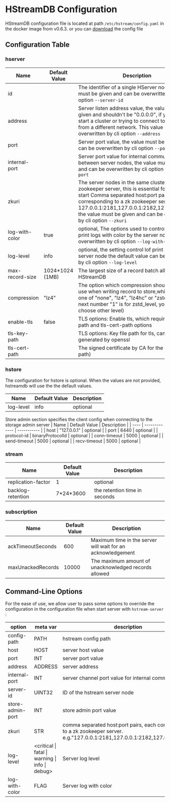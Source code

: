 # HStreamDB Configuration

HStreamDB configuration file is located at path `/etc/hstream/config.yaml` in the docker image from v0.6.3.
or you can [download](https://raw.githubusercontent.com/hstreamdb/hstream/main/conf/hstream.yaml) the config file

## Configuration Table

### hserver

| Name | Default Value | Description |
| ---- | ------------- | ----------- |
| id   |      | The identifier of a single HServer node, the value must be given and can be overwritten by cli option `--server-id` |
| address |  | Server listen address value, the value must be given and shouldn't be "0.0.0.0", if you intend to start a cluster or trying to connect to the server from a different network. This value can be overwritten by cli option `--address` |
| port |  | Server port value, the value must be given and can be overwritten by cli option `--port`
| internal-port |  | Server port value for internal communications between server nodes, the value must be given and can be overwritten by cli option `--internal-port` |
| zkuri |  | The server nodes in the same cluster shares a zookeeper server, this is essential for a server to start Comma separated host:port pairs, each corresponding to a zk zookeeper server. e.g. 127.0.0.1:2181,127.0.0.1:2182,127.0.0.1:2183 the value must be given and can be overwritten by cli option `--zkuri` |
log-with-color | true | optional, The options used to control whether print logs with color by the server node, can be overwritten by cli option `--log-with-color` |
log-level | info | optional, the setting control lof print level by the server node the default value can be overwritten by cli option `--log-level` |
| max-record-size | 1024*1024 (1MB) | The largest size of a record batch allowed by HStreamDB|
| compression | "lz4" | The option which compression should the server use when writing record to store,which can be one of "none", "lz4", "lz4hc" or "zstd:1" (the next number "1" is for zstd_level, you can also choose other level)|
| enable-tls | false | TLS options: Enable tls, which requires tls-key-path and tls-cert-path options |
| tls-key-path |  | TLS options: Key file path for tls, can be generated by openssl |
| tls-cert-path |  | The signed certificate by CA for the key(tls-key-path) |

### hstore

The configuration for hstore is optional. When the values are not provided, hstreamdb will use the the default values.

| Name | Default Value | Description |
| ---- | ------------- | ----------- |
|log-level| info | optional |

Store admin section specifies the client config when connecting to the storage admin server
| Name | Default Value | Description |
| ---- | ------------- | ----------- |
| host | "127.0.0.1" | optional |
| port | 6440 | optional |
| protocol-id | binaryProtocolId | optional |
| conn-timeout | 5000 | optional |
| send-timeout | 5000 | optional |
| recv-timeout | 5000 | optional |

### stream

| Name | Default Value | Description |
| ---- | ------------- | ----------- |
| replication-factor | 1 | optional |
| backlog-retention | 7\*24\*3600 | the retention time in seconds|

### subscription

| Name | Default Value | Description |
| ---- | ------------- | ----------- |
| ackTimeoutSeconds | 600 | Maximum time in the server will wait for an acknowledgement |
| maxUnackedRecords | 10000 | The maximum amount of unacknowledged records allowed |

## Command-Line Options

For the ease of use, we allow user to pass some options to override the configuration in the configuration file when start server with `hstream-server` :

| option | meta var | description |
| ------ | -------- | ----------- |
| config-path | PATH     | hstream config path |
| host        | HOST     | server host value   |
| port        | INT      | server port value   |
| address     | ADDRESS  | server address      |
| internal-port |  INT   | server channel port value for internal communication |
| server-id     | UINT32 | ID of the hstream server node |
| store-admin-port | INT | store admin port value |
| zkuri            | STR | comma separated host:port pairs, each corresponding to a zk zookeeper server. e.g."127.0.0.1:2181,127.0.0.1:2182,127.0.0.1:2183" |
| log-level | <critical \| fatal \| warning \| info \| debug> | Server log level |
| log-with-color | FLAG | Server log with color |
